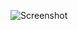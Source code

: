 ![Screenshot](https://raw.githubusercontent.com/Cryakl/Ultimate-RAT-Collection/refs/heads/main/Asylum/Asylum%20v0.1/Screenshot.png)
